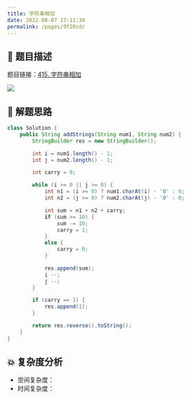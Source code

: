 ```yaml
---
title: 字符串相加
date: 2022-08-07 17:11:34
permalink: /pages/9f20cd/
---
```

## 📃 题目描述

题目链接：[415. 字符串相加](https://leetcode.cn/problems/add-strings/)

![](https://cs-wiki.oss-cn-shanghai.aliyuncs.com/img/image-20220807171150939.png)

## 🔔 解题思路


```java
class Solution {
    public String addStrings(String num1, String num2) {
        StringBuilder res = new StringBuilder();

        int i = num1.length() - 1;
        int j = num2.length() - 1;

        int carry = 0;

        while (i >= 0 || j >= 0) {
            int n1 = (i >= 0) ? num1.charAt(i) - '0' : 0;
            int n2 = (j >= 0) ? num2.charAt(j) - '0' : 0;

            int sum = n1 + n2 + carry;
            if (sum >= 10) {
                sum -= 10;
                carry = 1;
            }
            else {
                carry = 0;
            }

            res.append(sum);
            i --;
            j --;
        }

        if (carry == 1) {
            res.append(1);
        }

        return res.reverse().toString();
    }
}
```

## 💥 复杂度分析

- 空间复杂度：
- 时间复杂度：

